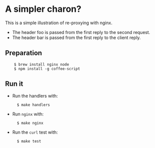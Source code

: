 # A simpler charon? #

This is a simple illustration of re-proxying with nginx.

- The header foo is passed from the first reply to the second request.
- The header bar is passed from the first reply to the client reply.

## Preparation ##

        $ brew install nginx node
        $ npm install -g coffee-script

## Run it ##

- Run the handlers with:

        $ make handlers

- Run `nginx` with:

        $ make nginx

- Run the `curl` test with:

        $ make test